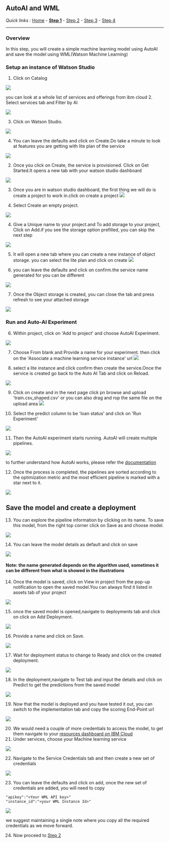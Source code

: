## AutoAI and WML

*Quick links :*
[Home](/README.md) - [**Step 1**](https://github.com/krishnac7/Smart-FAQ-Assistant/tree/master/Step1-Wml) - [Step 2](https://github.com/krishnac7/Smart-FAQ-Assistant/tree/master/Step2-Discovery) - [Step 3](https://github.com/krishnac7/Smart-FAQ-Assistant/tree/master/Step3-Functions) - [Step 4](https://github.com/krishnac7/Smart-FAQ-Assistant/tree/master/Step4-Assistant)
***

### Overview

In this step, you will create a simple machine learning model using AutoAI and save the model using WML(Watson Machine Learning)

### Setup an instance of Watson Studio

1. Click on Catalog

![](../Media/img/dashboard.png)

you can look at a whole list of services and offerings from ibm cloud
2. Select services tab and Filter by AI

![](../Media/img/services.png)

3. Click on Watson Studio.

 ![](../Media/img/watsonStudio.png)
 
 
4. You can leave the defaults and click on Create.Do take a minute to look at features you are getting with lite plan of the service

![](../Media/img/serviceCreation.png)


2. Once you click on Create, the service is provisioned. Click on Get Started.It opens a new tab with your watson studio dashboard

![](../Media/img/img-02.png)

3. Once you are in  watson studio dashboard, the first thing we will do is create a project  to work in.click on create a project
![](../Media/img/createProject.png)

4. Select Create an empty project.

![](../Media/img/img-03.png)

4. Give a Unique name to your project.and To add storage to your project, Click on Add.if you see the storage option prefilled, you can skip the next step

![](../Media/img/project.png)

5. It will open a new tab where you can create a new instance of object storage. you can select the lite plan and click on create
![](../Media/img/addStorage.png)

6. you can leave the defaults and click on confirm.the service name generated for you can be different

![](../Media/img/confirm.png)


7. Once the Object storage is created, you can close the tab and press refresh to see your attached storage

![](../Media/img/attachStorage.gif)

### Run and Auto-AI Experiment

6. Within project, click on 'Add to project' and choose AutoAI Experiment.

![](../Media/img/img-07.png)

7. Choose From blank and Provide a name for your experiment. then click on the 'Associate a machine learning service instance' url
![](../Media/img/autoAi.png)

8. select a lite instance and click confirm then create the service.Once the service is created go back to the Auto AI Tab and click on Reload.

![](../Media/img/createWml.gif)

9. Click on create and in the next page click pn browse and upload 'train.csv_shaped.csv' or you can also drag and rop the same file on the upload area
![](../Media/img/uploadData.png)

9. Select the predict column to be 'loan status' and click on 'Run Experiment'

![](../Media/img/runExperiment.png)

11. Then the AutoAI experiment starts running. AutoAI will create multiple pipelines.

![](../Media/img/autoAiRun.png)

to further understand how AutoAi works, please refer the [documentation](https://dataplatform.cloud.ibm.com/docs/content/wsj/analyze-data/autoai-overview.html?context=analytics)

12. Once the process is completed, the pipelines are sorted according to the optimization metric and the most efficient pipeline is marked with a star next to it.

![](../Media/img/img-13.png)

## Save the model and create a deployment

13. You can explore the pipeline information by clicking on its name. To save this model, from the right top corner click on Save as and choose model.

![](../Media/img/img-14.png)

14. You can leave the model details as default and click on save

![](../Media/img/modelDetails.png)

 #### Note: the name generated depends on the algorithm used, sometimes it can be different from what is showed in the illustrations

14. Once the model is saved, click on View in project from the pop-up notification to open the saved model.You can always find it listed in assets tab of your project

![](../Media/img/viewModel.png)

15. once the saved model is opened,navigate to deployments tab and click on click on Add Deployment.

![](../Media/img/img-16.png)

16. Provide a name and click on Save.

![](../Media/img/deployment.png)

17. Wait for deployment status to change to Ready and click on the created deployment.

![](../Media/img/img-18.png)

18. In the deployment,navigate to Test tab and input the details and click on Predict to get the predictions from the saved model

![](../Media/img/testDeployment.png)

19. Now that the model is deployed and you have tested it out, you can switch to the implementation tab and copy the scoring End-Point url

![](../Media/img/wmlEndPoint.png)

20. We would need a couple of more credentials to access the model, to get them navigate to your [resources dashboard on IBM Cloud](https://cloud.ibm.com/resources)
21. Under services, choose your Machine learning service

![](../Media/img/resources.png)

22. Navigate to the Service Credentials tab and then create a new set of credentials

![](../Media/img/cred.png)

23. You can leave the defaults and click on add, once the new set of credentials are added, you will need to copy

```
"apikey":"<Your WML API key>"
"instance_id":"<your WML Instance Id>"
```

![](../Media/img/getCred.gif)

we suggest maintaining a single note where you copy all the required credentials as we move forward.

24. Now proceed to [Step 2](https://github.com/krishnac7/Smart-FAQ-Assistant/tree/master/Step2-Discovery)